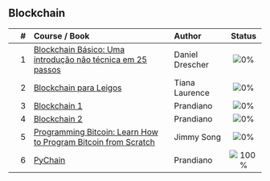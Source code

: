 ## Blockchain


|  | # | Course / Book | Author | Status |
|:---:|:---:|:---|:---|:---:|
|  | 1 | [Blockchain Básico: Uma introdução não técnica em 25 passos](https://github.com/cintia-shinoda/blockchain/tree/main/01-book-Blockchain-Basico) | Daniel Drescher | ![0%](https://geps.dev/progress/0) |
|  | 2 | [Blockchain para Leigos](https://github.com/cintia-shinoda/blockchain/tree/main/02-book-Blockchain-para-Leigos) | Tiana Laurence | ![0%](https://geps.dev/progress/0) |
|  | 3 | [Blockchain 1](https://github.com/cintia-shinoda/blockchain/tree/main/03-course-Blockchain-Lousa-1) | Prandiano | ![0%](https://geps.dev/progress/0) |
|  | 4 | [Blockchain 2](https://github.com/cintia-shinoda/blockchain/tree/main/04-course-Blockchain-Lousa-2) | Prandiano | ![0%](https://geps.dev/progress/0) |
|  | 5 | [Programming Bitcoin: Learn How to Program Bitcoin from Scratch](https://github.com/cintia-shinoda/blockchain/tree/main/05-book-Programming-Bitcoin) | Jimmy Song | ![0%](https://geps.dev/progress/0) |
|  | 6 | [PyChain](https://github.com/cintia-shinoda/blockchain/tree/main/06-course-PyChain) | Prandiano | ![100%](https://geps.dev/progress/100) |